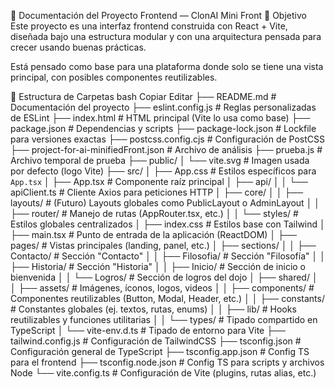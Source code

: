 📘 Documentación del Proyecto Frontend — ClonAI Mini Front
🎯 Objetivo
Este proyecto es una interfaz frontend construida con React + Vite, diseñada bajo una estructura modular y con una arquitectura pensada para crecer usando buenas prácticas.

Está pensado como base para una plataforma donde solo se tiene una vista principal, con posibles componentes reutilizables.

🧱 Estructura de Carpetas
bash
Copiar
Editar
├── README.md                  # Documentación del proyecto
├── eslint.config.js           # Reglas personalizadas de ESLint
├── index.html                 # HTML principal (Vite lo usa como base)
├── package.json               # Dependencias y scripts
├── package-lock.json          # Lockfile para versiones exactas
├── postcss.config.cjs         # Configuración de PostCSS
├── project-for-ai-minifiedFront.json  # Archivo de análisis
├── prueba.js                  # Archivo temporal de prueba
├── public/
│   └── vite.svg               # Imagen usada por defecto (logo Vite)
├── src/
│   ├── App.css                # Estilos específicos para `App.tsx`
│   ├── App.tsx                # Componente raíz principal
│   ├── api/
│   │   └── apiClient.ts       # Cliente Axios para peticiones HTTP
│   ├── core/
│   │   ├── layouts/           # (Futuro) Layouts globales como PublicLayout o AdminLayout
│   │   ├── router/            # Manejo de rutas (AppRouter.tsx, etc.)
│   │   └── styles/            # Estilos globales centralizados
│   ├── index.css              # Estilos base con Tailwind
│   ├── main.tsx               # Punto de entrada de la aplicación (ReactDOM)
│   ├── pages/                 # Vistas principales (landing, panel, etc.)
│   ├── sections/
│   │   ├── Contacto/          # Sección "Contacto"
│   │   ├── Filosofia/         # Sección "Filosofía"
│   │   ├── Historia/          # Sección "Historia"
│   │   ├── Inicio/            # Sección de inicio o bienvenida
│   │   └── Logros/            # Sección de logros del dojo
│   ├── shared/
│   │   ├── assets/            # Imágenes, íconos, logos, videos
│   │   ├── components/        # Componentes reutilizables (Button, Modal, Header, etc.)
│   │   ├── constants/         # Constantes globales (ej. textos, rutas, enums)
│   │   ├── lib/               # Hooks reutilizables y funciones utilitarias
│   │   └── types/             # Tipado compartido en TypeScript
│   └── vite-env.d.ts          # Tipado de entorno para Vite
├── tailwind.config.js         # Configuración de TailwindCSS
├── tsconfig.json              # Configuración general de TypeScript
├── tsconfig.app.json          # Config TS para el frontend
├── tsconfig.node.json         # Config TS para scripts y archivos Node
└── vite.config.ts             # Configuración de Vite (plugins, rutas alias, etc.)